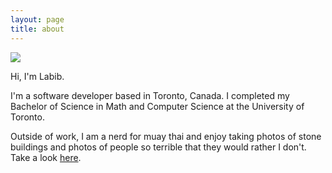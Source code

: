 ```yaml
---
layout: page
title: about
---
```


<img src="{{site.url}}/assets/img/about.JPG" class="about"/>

Hi, I'm Labib.

I'm a software developer based in Toronto, Canada. I completed my Bachelor of Science in Math and Computer Science at the University of Toronto.

Outside of work, I am a nerd for muay thai and enjoy taking photos of stone buildings and photos of people so terrible that they would rather I don't. Take a look [here](/projects/f1-photography).
